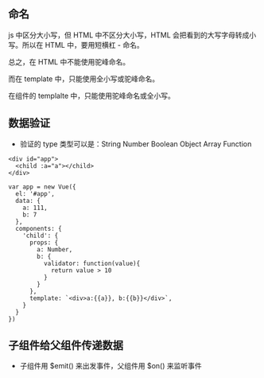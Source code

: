 ## 命名
js 中区分大小写，但 HTML 中不区分大小写，HTML 会把看到的大写字母转成小写。所以在 HTML 中，要用短横杠 - 命名。

总之，在 HTML 中不能使用驼峰命名。

而在 template 中，只能使用全小写或驼峰命名。

在组件的 templalte 中，只能使用驼峰命名或全小写。

## 数据验证

- 验证的 type 类型可以是：String Number Boolean Object Array Function

```
<div id="app">
  <child :a="a"></child>
</div>

var app = new Vue({
  el: '#app',
  data: {
    a: 111,
    b: 7
  },
  components: {
    'child': {
      props: {
        a: Number,
        b: {
          validator: function(value){
            return value > 10
          }
        }
      },
      template: `<div>a:{{a}}, b:{{b}}</div>`,
    }
  }
})
```

## 子组件给父组件传递数据

- 子组件用 $emit() 来出发事件，父组件用 $on() 来监听事件